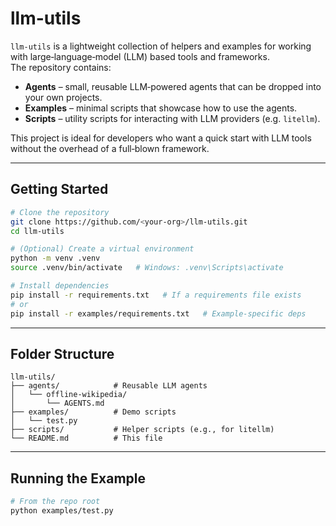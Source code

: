 # llm-utils

`llm-utils` is a lightweight collection of helpers and examples for working with large‑language‑model (LLM) based tools and frameworks.  
The repository contains:

- **Agents** – small, reusable LLM‑powered agents that can be dropped into your own projects.
- **Examples** – minimal scripts that showcase how to use the agents.
- **Scripts** – utility scripts for interacting with LLM providers (e.g. `litellm`).

This project is ideal for developers who want a quick start with LLM tools without the overhead of a full‑blown framework.

---

## Getting Started

```bash
# Clone the repository
git clone https://github.com/<your-org>/llm-utils.git
cd llm-utils

# (Optional) Create a virtual environment
python -m venv .venv
source .venv/bin/activate   # Windows: .venv\Scripts\activate

# Install dependencies
pip install -r requirements.txt   # If a requirements file exists
# or
pip install -r examples/requirements.txt   # Example-specific deps
```

---

## Folder Structure

```
llm-utils/
├── agents/            # Reusable LLM agents
│   └── offline-wikipedia/
│       └── AGENTS.md
├── examples/          # Demo scripts
│   └── test.py
├── scripts/           # Helper scripts (e.g., for litellm)
└── README.md          # This file
```

---

## Running the Example

```bash
# From the repo root
python examples/test.py
